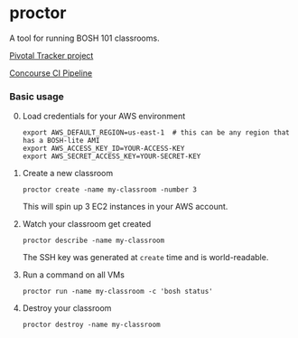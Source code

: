 # proctor
A tool for running BOSH 101 classrooms.

[Pivotal Tracker project](https://www.pivotaltracker.com/n/projects/1434846)

[Concourse CI Pipeline](https://proctor.ci.cf-app.com/)


### Basic usage
0. Load credentials for your AWS environment
    ```
    export AWS_DEFAULT_REGION=us-east-1  # this can be any region that has a BOSH-lite AMI
    export AWS_ACCESS_KEY_ID=YOUR-ACCESS-KEY
    export AWS_SECRET_ACCESS_KEY=YOUR-SECRET-KEY
    ```
    
0. Create a new classroom
    ```
    proctor create -name my-classroom -number 3
    ```
    This will spin up 3 EC2 instances in your AWS account.
    
0. Watch your classroom get created
    ```
    proctor describe -name my-classroom
    ```
    The SSH key was generated at `create` time and is world-readable.

0. Run a command on all VMs
    ```
    proctor run -name my-classroom -c 'bosh status'
    ```

0. Destroy your classroom
    ```
    proctor destroy -name my-classroom
    ```

